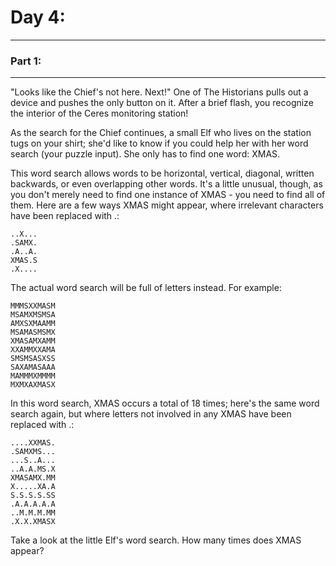 # Day 4:

---

### Part 1:

---

"Looks like the Chief's not here. Next!" One of The Historians pulls out a device and
pushes the only button on it. After a brief flash, you recognize the interior of the
Ceres monitoring station!

As the search for the Chief continues, a small Elf who lives on the station tugs on your
shirt; she'd like to know if you could help her with her word search (your puzzle input).
She only has to find one word: XMAS.

This word search allows words to be horizontal, vertical, diagonal, written backwards,
or even overlapping other words. It's a little unusual, though, as you don't merely
need to find one instance of XMAS - you need to find all of them. Here are a few ways
XMAS might appear, where irrelevant characters have been replaced with .:

    ..X...
    .SAMX.
    .A..A.
    XMAS.S
    .X....

The actual word search will be full of letters instead. For example:

    MMMSXXMASM
    MSAMXMSMSA
    AMXSXMAAMM
    MSAMASMSMX
    XMASAMXAMM
    XXAMMXXAMA
    SMSMSASXSS
    SAXAMASAAA
    MAMMMXMMMM
    MXMXAXMASX

In this word search, XMAS occurs a total of 18 times; here's the same word search again,
but where letters not involved in any XMAS have been replaced with .:

    ....XXMAS.
    .SAMXMS...
    ...S..A...
    ..A.A.MS.X
    XMASAMX.MM
    X.....XA.A
    S.S.S.S.SS
    .A.A.A.A.A
    ..M.M.M.MM
    .X.X.XMASX

Take a look at the little Elf's word search. How many times does XMAS appear?
